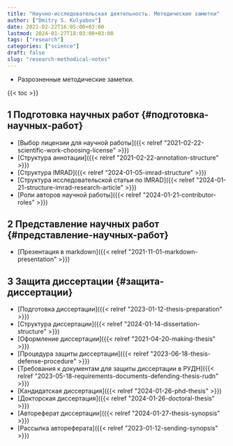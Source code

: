 ```yaml
---
title: "Научно-исследовательская деятельность. Методические заметки"
author: ["Dmitry S. Kulyabov"]
date: 2021-02-22T16:05:00+03:00
lastmod: 2024-01-27T18:03:00+03:00
tags: ["research"]
categories: ["science"]
draft: false
slug: "research-methodical-notes"
---
```


-   Разрозненные методические заметки.

<!--more-->

{{< toc >}}


## <span class="section-num">1</span> Подготовка научных работ {#подготовка-научных-работ}

-   [Выбор лицензии для научной работы]({{< relref "2021-02-22-scientific-work-choosing-license" >}})
-   [Структура аннотации]({{< relref "2021-02-22-annotation-structure" >}})
-   [Структура IMRAD]({{< relref "2024-01-05-imrad-structure" >}})
-   [Структура исследовательской статьи по IMRAD]({{< relref "2024-01-21-structure-imrad-research-article" >}})
-   [Роли авторов научной работы]({{< relref "2024-01-21-contributor-roles" >}})


## <span class="section-num">2</span> Представление научных работ {#представление-научных-работ}

-   [Презентация в markdown]({{< relref "2021-11-01-markdown-presentation" >}})


## <span class="section-num">3</span> Защита диссертации {#защита-диссертации}

-   [Подготовка диссертации]({{< relref "2023-01-12-thesis-preparation" >}})
-   [Структура диссертации]({{< relref "2024-01-14-dissertation-structure" >}})
-   [Оформление диссертации]({{< relref "2021-04-20-making-thesis" >}})
-   [Процедура защиты диссертации]({{< relref "2023-06-18-thesis-defense-procedure" >}})
-   [Требования к документам для защиты диссертации в РУДН]({{< relref "2023-05-18-requirements-documents-defending-thesis-rudn" >}})
-   [Кандидатская диссертация]({{< relref "2024-01-26-phd-thesis" >}})
-   [Докторская диссертация]({{< relref "2024-01-26-doctoral-thesis" >}})
-   [Автореферат диссертации]({{< relref "2024-01-27-thesis-synopsis" >}})
-   [Рассылка автореферата]({{< relref "2023-01-12-sending-synopsis" >}})
